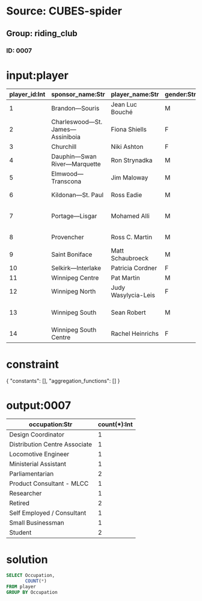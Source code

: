# Source: CUBES-spider
## Group: riding_club
### ID: 0007

# input:player

| player_id:Int | sponsor_name:Str | player_name:Str | gender:Str | residence:Str | occupation:Str | votes:Int | rank:Str |
|---|---|---|---|---|---|---|---|
| 1 | Brandon—Souris | Jean Luc Bouché | M | Brandon | Locomotive Engineer | 6055 | 2nd |
| 2 | Charleswood—St. James—Assiniboia | Fiona Shiells | F | Winnipeg | Ministerial Assistant | 7190 | 3rd |
| 3 | Churchill | Niki Ashton | F | Thompson | Researcher | 8734 | 1st |
| 4 | Dauphin—Swan River—Marquette | Ron Strynadka | M | Birtle | Retired | 4914 | 2nd |
| 5 | Elmwood—Transcona | Jim Maloway | M | Winnipeg | Small Businessman | 14355 | 1st |
| 6 | Kildonan—St. Paul | Ross Eadie | M | Winnipeg | Self Employed / Consultant | 12093 | 2nd |
| 7 | Portage—Lisgar | Mohamed Alli | M | Winnipeg | Distribution Centre Associate | 2353 | 4th |
| 8 | Provencher | Ross C. Martin | M | Oakbank | Design Coordinator | 4947 | 2nd |
| 9 | Saint Boniface | Matt Schaubroeck | M | Winnipeg | Student | 5502 | 3rd |
| 10 | Selkirk—Interlake | Patricia Cordner | F | Selkirk | Retired | 9506 | 2nd |
| 11 | Winnipeg Centre | Pat Martin | M | Winnipeg | Parliamentarian | 12285 | 1st |
| 12 | Winnipeg North | Judy Wasylycia-Leis | F | Winnipeg | Parliamentarian | 14097 | 1st |
| 13 | Winnipeg South | Sean Robert | M | Winnipeg | Product Consultant - MLCC | 4673 | 3rd |
| 14 | Winnipeg South Centre | Rachel Heinrichs | F | Winnipeg | Student | 5490 | 3rd |

# constraint

{
  "constants": [],
  "aggregation_functions": []
}

# output:0007

| occupation:Str | count(*):Int |
|---|---|
| Design Coordinator | 1 |
| Distribution Centre Associate | 1 |
| Locomotive Engineer | 1 |
| Ministerial Assistant | 1 |
| Parliamentarian | 2 |
| Product Consultant - MLCC | 1 |
| Researcher | 1 |
| Retired | 2 |
| Self Employed / Consultant | 1 |
| Small Businessman | 1 |
| Student | 2 |

# solution

```sql
SELECT Occupation,
       COUNT(*)
FROM player
GROUP BY Occupation
```
